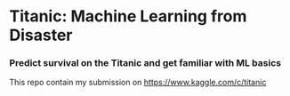 # Titanic: Machine Learning from Disaster

### Predict survival on the Titanic and get familiar with ML basics

This repo contain my submission on https://www.kaggle.com/c/titanic

